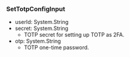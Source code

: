 ### SetTotpConfigInput
- userId: System.String
- secret: System.String
  - TOTP secret for setting up TOTP as 2FA.
- otp: System.String
  - TOTP one-time password.

